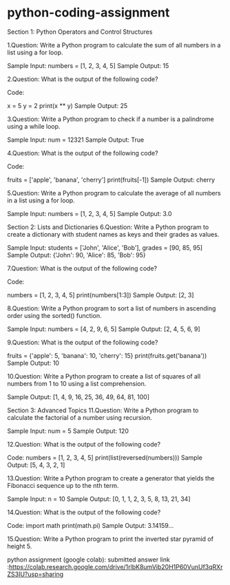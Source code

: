 # python-coding-assignment

Section 1: Python Operators and Control Structures

1.Question: Write a Python program to calculate the sum of all numbers in a list using a for loop.

 Sample Input: numbers = [1, 2, 3, 4, 5]
 Sample Output: 15


2.Question: What is the output of the following code?

Code:

x = 5
y = 2
print(x ** y)
          Sample Output: 25


3.Question: Write a Python program to check if a number is a palindrome using a while loop.

Sample Input: num = 12321
Sample Output: True


4.Question: What is the output of the following code?

Code:

fruits = ['apple', 'banana', 'cherry']
print(fruits[-1])
Sample Output: cherry


5.Question: Write a Python program to calculate the average of all numbers in a list using a for loop.

Sample Input: numbers = [1, 2, 3, 4, 5]
 Sample Output: 3.0



Section 2: Lists and Dictionaries
6.Question: Write a Python program to create a dictionary with student names as keys and their grades as values.

 Sample Input: students = ['John', 'Alice', 'Bob'], grades = [90, 85, 95]
 Sample Output: {'John': 90, 'Alice': 85, 'Bob': 95}


7.Question: What is the output of the following code?
 
Code:

 numbers = [1, 2, 3, 4, 5]
 print(numbers[1:3])
Sample Output: [2, 3]


8.Question: Write a Python program to sort a list of numbers in ascending order using the sorted() function.

 Sample Input: numbers = [4, 2, 9, 6, 5]
 Sample Output: [2, 4, 5, 6, 9]


9.Question: What is the output of the following code?


 fruits = {'apple': 5, 'banana': 10, 'cherry': 15}
 print(fruits.get('banana'))
 Sample Output: 10


10.Question: Write a Python program to create a list of squares of all numbers from 1 to 10 using a list comprehension.

 Sample Output: [1, 4, 9, 16, 25, 36, 49, 64, 81, 100]



Section 3: Advanced Topics
11.Question: Write a Python program to calculate the factorial of a number using recursion.

Sample Input: num = 5
Sample Output: 120


12.Question: What is the output of the following code?

Code:
 numbers = [1, 2, 3, 4, 5]
 print(list(reversed(numbers)))
Sample Output: [5, 4, 3, 2, 1]


13.Question: Write a Python program to create a generator that yields the Fibonacci sequence up to the nth term.

Sample Input: n = 10
Sample Output: [0, 1, 1, 2, 3, 5, 8, 13, 21, 34]


14.Question: What is the output of the following code?

Code:
  import math
  print(math.pi)
            Sample Output: 3.14159...


15.Question: Write a Python program to print the inverted star pyramid of height 5.


python assignment (google colab):
submitted answer link :https://colab.research.google.com/drive/1rlbK8umVib20H1P60VunUf3qRXrZS3IU?usp=sharing 

